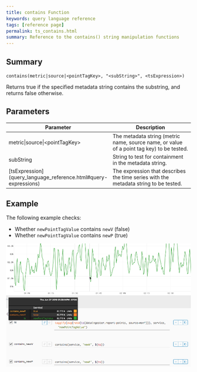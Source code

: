 ```yaml
---
title: contains Function
keywords: query language reference
tags: [reference page]
permalink: ts_contains.html
summary: Reference to the contains() string manipulation functions
---
```

## Summary
```
contains(metric|source|<pointTagKey>, "<subString>", <tsExpression>)
```

Returns true if the specified metadata string contains the substring, and returns false otherwise.

## Parameters
<table style="width: 100%;">
<tbody>
<thead>
<tr><th width="30%">Parameter</th><th width="70%">Description</th></tr>
</thead>
<tr>
<td markdown="span">metric|source|&lt;pointTagKey&gt;</td>
<td>The metadata string (metric name, source name, or value of a point tag key) to be tested.</td></tr>
<tr>
<td markdown="span">subString</td>
<td>String to test for containment in the metadata string.</td></tr>
<tr>
<td markdown="span"> [tsExpression](query_language_reference.html#query-expressions)</td>
<td>The expression that describes the time series with the metadata string to be tested.</td></tr>
</tbody>
</table>


## Example

The following example checks:

* Whether `newPointTagValue` contains `newV` (false)
* Whether `newPointTagValue` contains `newP` (true)

![ts contains](images/ts_contains.png)
